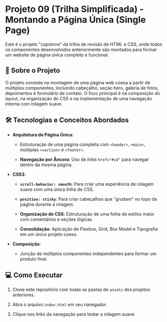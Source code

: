 # Projeto 09 (Trilha Simplificada) - Montando a Página Única (Single Page)

 

Este é o projeto "capstone" da trilha de revisão de HTML e CSS, onde todos os componentes desenvolvidos anteriormente são montados para formar um website de página única completo e funcional.

 

## 🚀 Sobre o Projeto

 

O projeto consiste na montagem de uma página web coesa a partir de múltiplos componentes, incluindo cabeçalho, seção hero, galeria de fotos, depoimentos e formulário de contato. O foco principal é na composição do layout, na organização do CSS e na implementação de uma navegação interna com rolagem suave.

 

## 🛠️ Tecnologias e Conceitos Abordados

 

- **Arquitetura de Página Única**:

  - Estruturação de uma página completa com `<header>`, `<main>`, múltiplas `<section>` e `<footer>`.

  - **Navegação por Âncora**: Uso de links `href="#id"` para navegar dentro da mesma página.

- **CSS3**:

  - **`scroll-behavior: smooth`**: Para criar uma experiência de rolagem suave com uma única linha de CSS.

  - **`position: sticky`**: Para criar cabeçalhos que "grudam" no topo da página durante a rolagem.

  - **Organização de CSS**: Estruturação de uma folha de estilos maior com comentários e seções lógicas.

  - **Consolidação**: Aplicação de Flexbox, Grid, Box Model e Tipografia em um único projeto coeso.

- **Composição**:

  - Junção de múltiplos componentes independentes para formar um produto final.

 

## 💻 Como Executar

 

1. Clone este repositório com todas as pastas de `assets` dos projetos anteriores.

2. Abra o arquivo `index.html` em seu navegador.

3. Clique nos links da navegação para testar a rolagem suave.
